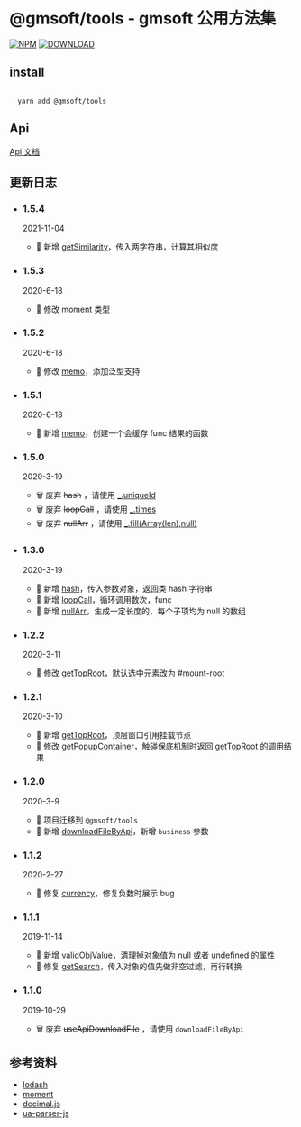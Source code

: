 # @gmsoft/tools - gmsoft 公用方法集

[![NPM](https://img.shields.io/npm/v/@gmsoft/tools.svg)](https://www.npmjs.com/package/@gmsoft/tools)
[![DOWNLOAD](https://img.shields.io/npm/dt/@gmsoft/tools.svg)](https://www.npmjs.com/package/@gmsoft/tools)

## install

```

  yarn add @gmsoft/tools

```

## Api

[Api 文档](api.md)

## 更新日志

- ### 1.5.4
  2021-11-04
  - 🌟 新增 [getSimilarity](https://github.com/gmsoft-happyCoding/gmsoft-tools/blob/master/api.md#getSimilarity)，传入两字符串，计算其相似度
- ### 1.5.3
  2020-6-18
  - 🐞 修改 moment 类型
- ### 1.5.2
  2020-6-18
  - 🐞 修改 [memo](https://github.com/gmsoft-happyCoding/gmsoft-tools/blob/master/api.md#memo)，添加泛型支持
- ### 1.5.1
  2020-6-18
  - 🌟 新增 [memo](https://github.com/gmsoft-happyCoding/gmsoft-tools/blob/master/api.md#memo)，创建一个会缓存 func 结果的函数
- ### 1.5.0
  2020-3-19
  - 🗑 废弃 <s>hash</s> ，请使用 [\_.uniqueId](https://www.html.cn/doc/lodash/#_uniqueidprefix)
  - 🗑 废弃 <s>loopCall</s> ，请使用 [\_.times](https://www.html.cn/doc/lodash/#_timesn-iteratee_identity)
  - 🗑 废弃 <s>nullArr</s> ，请使用 [\_.fill(Array(len),null)](https://www.html.cn/doc/lodash/#_fillarray-value-start0-endarraylength)
- ### 1.3.0
  2020-3-19
  - 🌟 新增 [hash](https://github.com/gmsoft-happyCoding/gmsoft-tools/blob/master/api.md#hash)，传入参数对象，返回类 hash 字符串
  - 🌟 新增 [loopCall](https://github.com/gmsoft-happyCoding/gmsoft-tools/blob/master/api.md#loopCall)，循环调用数次，func
  - 🌟 新增 [nullArr](https://github.com/gmsoft-happyCoding/gmsoft-tools/blob/master/api.md#nullArr)，生成一定长度的，每个子项均为 null 的数组
- ### 1.2.2
  2020-3-11
  - 🐞 修改 [getTopRoot](https://github.com/gmsoft-happyCoding/gmsoft-tools/blob/master/api.md#getTopRoot)，默认选中元素改为 #mount-root
- ### 1.2.1
  2020-3-10
  - 🌟 新增 [getTopRoot](https://github.com/gmsoft-happyCoding/gmsoft-tools/blob/master/api.md#getTopRoot)，顶层窗口引用挂载节点
  - 🐞 修改 [getPopupContainer](https://github.com/gmsoft-happyCoding/gmsoft-tools/blob/master/api.md#getPopupContainer)，触碰保底机制时返回 [getTopRoot](https://github.com/gmsoft-happyCoding/gmsoft-tools/blob/master/api.md#getTopRoot) 的调用结果
- ### 1.2.0
  2020-3-9
  - 🌟 项目迁移到 `@gmsoft/tools`
  - 🌟 新增 [downloadFileByApi](https://github.com/gmsoft-happyCoding/gmsoft-tools/blob/master/api.md#downloadFileByApi)，新增 `business` 参数
- ### 1.1.2
  2020-2-27
  - 🐞 修复 [currency](https://github.com/gmsoft-happyCoding/gmsoft-tools/blob/master/api.md#currency)，修复负数时展示 bug
- ### 1.1.1

  2019-11-14

  - 🌟 新增 [validObjValue](https://github.com/gmsoft-happyCoding/gmsoft-tools/blob/master/api.md#validObjValue)，清理掉对象值为 null 或者 undefined 的属性
  - 🐞 修复 [getSearch](https://github.com/gmsoft-happyCoding/gmsoft-tools/blob/master/api.md#getSearch)，传入对象的值先做非空过滤，再行转换

- ### 1.1.0
  2019-10-29
  - 🗑 废弃 <s>useApiDownloadFile</s> ，请使用 `downloadFileByApi`

## 参考资料

- [lodash](https://github.com/lodash/lodash)
- [moment](https://github.com/moment/moment)
- [decimal.js](https://github.com/MikeMcl/decimal.js)
- [ua-parser-js](https://github.com/faisalman/ua-parser-js)
